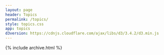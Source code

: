 ```yaml
---
layout: page
header: Topics
permalink: /topics/
style: topics.css
app: topics
d3version: https://cdnjs.cloudflare.com/ajax/libs/d3/3.4.2/d3.min.js
---
```

{% include archive.html %}


